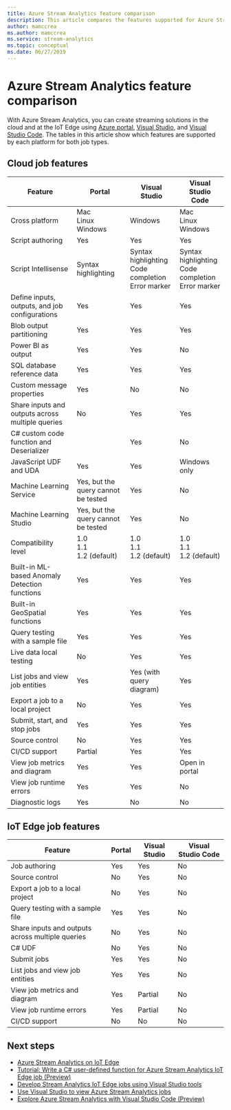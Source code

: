 ```yaml
---
title: Azure Stream Analytics feature comparison
description: This article compares the features supported for Azure Stream Analytics cloud and IoT Edge jobs in the Azure portal, Visual Studio, and Visual Studio Code.
author: mamccrea
ms.author: mamccrea
ms.service: stream-analytics
ms.topic: conceptual
ms.date: 06/27/2019
---
```


# Azure Stream Analytics feature comparison

With Azure Stream Analytics, you can create streaming solutions in the cloud and at the IoT Edge using [Azure portal](stream-analytics-quick-create-portal.md), [Visual Studio](stream-analytics-quick-create-vs.md), and [Visual Studio Code](quick-create-vs-code.md). The tables in this article show which features are supported by each platform for both job types.

## Cloud job features


|Feature  |Portal  |Visual Studio  |Visual Studio Code  |
|---------|---------|---------|---------|
|Cross platform     |Mac</br>Linux</br>Windows         |Windows        |Mac</br>Linux</br>Windows          |
|Script authoring     |Yes         |Yes         |Yes         |
|Script Intellisense     |Syntax highlighting         |Syntax highlighting</br>Code completion</br>Error marker         |Syntax highlighting</br>Code completion</br>Error marker         |
|Define inputs, outputs, and job configurations     |Yes         |Yes         |Yes         |
|Blob output partitioning     |Yes         |Yes         |Yes         |
|Power BI as output     |Yes         |Yes         |No         |
|SQL database reference data     |Yes         |Yes         |Yes         |
|Custom message properties     |Yes         |No         |No         |
|Share inputs and outputs across multiple queries     |No         |Yes         |Yes         |
|C# custom code function and Deserializer||Yes|No|
|JavaScript UDF and UDA     |Yes         |Yes         |Windows only         |
|Machine Learning Service     |Yes, but the query cannot be tested        |Yes         |No         |
|Machine Learning Studio     |Yes, but the query cannot be tested        |Yes |No         |
|Compatibility level     |1.0</br>1.1</br>1.2  (default)         |1.0</br>1.1</br>1.2 (default)           |1.0</br>1.1</br>1.2 (default)           |
|Built-in ML-based Anomaly Detection functions     |Yes         |Yes         |Yes         |
|Built-in GeoSpatial functions     |Yes         |Yes         |Yes         |
|Query testing with a sample file     |Yes         |Yes         |Yes         |
|Live data local testing     |No         |Yes         |Yes        |
|List jobs and view job entities     |Yes         |Yes (with query diagram)        |Yes         |
|Export a job to a local project     |No         |Yes         |Yes         |
|Submit, start, and stop jobs     |Yes         |Yes         |Yes         |
|Source control     |No         |Yes         |Yes         |
|CI/CD support     |Partial         |Yes         |Yes         |
|View job metrics and diagram     |Yes         |Yes         |Open in portal         |
|View job runtime errors     |Yes         |Yes         |No         |
|Diagnostic logs     |Yes         |No         |No         |


## IoT Edge job features

|Feature  |Portal  |Visual Studio  |Visual Studio Code  |
|---------|---------|---------|---------|
|Job authoring     |Yes         |Yes         |No         |
|Source control     |No         |Yes         |No         |
|Export a job to a local project     |No         |Yes         |No         |
|Query testing with a sample file     |Yes         |Yes         |No         |
|Share inputs and outputs across multiple queries     |No         |Yes         |No         |
|C# UDF     |No         |Yes         |No         |
|Submit jobs     |Yes         |Yes         |No         |
|List jobs and view job entities     |Yes         |Yes         |No         |
|View job metrics and diagram     |Yes         |Partial         |No         |
|View job runtime errors     |Yes         |Partial         |No         |
|CI/CD support     |No         |No         |No         |


## Next steps

* [Azure Stream Analytics on IoT Edge](stream-analytics-edge.md)
* [Tutorial: Write a C# user-defined function for Azure Stream Analytics IoT Edge job (Preview)](stream-analytics-edge-csharp-udf.md)
* [Develop Stream Analytics IoT Edge jobs using Visual Studio tools](stream-analytics-tools-for-visual-studio-edge-jobs.md)
* [Use Visual Studio to view Azure Stream Analytics jobs](stream-analytics-vs-tools.md)
* [Explore Azure Stream Analytics with Visual Studio Code (Preview)](vscode-explore-jobs.md)


